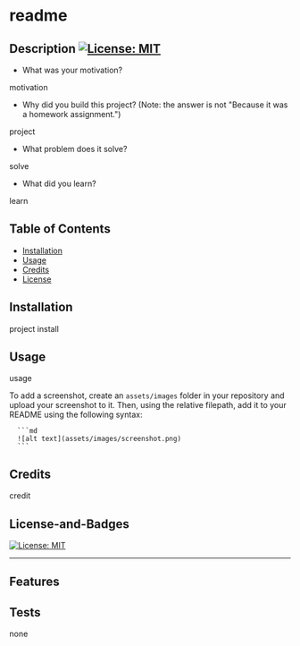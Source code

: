 # <Your-Project-Title>readme
    
  ## Description [![License: MIT](https://img.shields.io/badge/License-MIT-yellow.svg)](https://opensource.org/licenses/MIT)
  
  - What was your motivation?

  motivation
  - Why did you build this project? (Note: the answer is not "Because it was a homework assignment.")

  project
  - What problem does it solve?

  solve
  - What did you learn?

  learn
  
  ## Table of Contents 
    
  - [Installation](#installation)
  - [Usage](#usage)
  - [Credits](#credits)
  - [License](#license-and-badges)
  
  ## Installation
  
  project install

  ## Usage
  
  
  usage

  To add a screenshot, create an `assets/images` folder in your repository and upload your screenshot to it. Then, using the relative filepath, add it to your README using the following syntax:
  
      ```md
      ![alt text](assets/images/screenshot.png)
      ```
  
  ## Credits
  credit

  
  ## License-and-Badges
  [![License: MIT](https://img.shields.io/badge/License-MIT-yellow.svg)](https://opensource.org/licenses/MIT)
  
  --- 
  
  ## Features
  
  
    
  ## Tests
  none
    